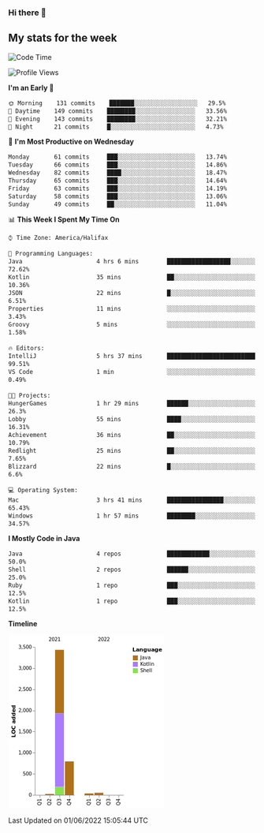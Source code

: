### Hi there 👋

## My stats for the week
<!--START_SECTION:waka-->
![Code Time](http://img.shields.io/badge/Code%20Time-229%20hrs%2039%20mins-blue)

![Profile Views](http://img.shields.io/badge/Profile%20Views-0-blue)

**I'm an Early 🐤** 

```text
🌞 Morning    131 commits    ███████░░░░░░░░░░░░░░░░░░   29.5% 
🌆 Daytime    149 commits    ████████░░░░░░░░░░░░░░░░░   33.56% 
🌃 Evening    143 commits    ████████░░░░░░░░░░░░░░░░░   32.21% 
🌙 Night      21 commits     █░░░░░░░░░░░░░░░░░░░░░░░░   4.73%

```
📅 **I'm Most Productive on Wednesday** 

```text
Monday       61 commits     ███░░░░░░░░░░░░░░░░░░░░░░   13.74% 
Tuesday      66 commits     ███░░░░░░░░░░░░░░░░░░░░░░   14.86% 
Wednesday    82 commits     ████░░░░░░░░░░░░░░░░░░░░░   18.47% 
Thursday     65 commits     ███░░░░░░░░░░░░░░░░░░░░░░   14.64% 
Friday       63 commits     ███░░░░░░░░░░░░░░░░░░░░░░   14.19% 
Saturday     58 commits     ███░░░░░░░░░░░░░░░░░░░░░░   13.06% 
Sunday       49 commits     ██░░░░░░░░░░░░░░░░░░░░░░░   11.04%

```


📊 **This Week I Spent My Time On** 

```text
⌚︎ Time Zone: America/Halifax

💬 Programming Languages: 
Java                     4 hrs 6 mins        ██████████████████░░░░░░░   72.62% 
Kotlin                   35 mins             ██░░░░░░░░░░░░░░░░░░░░░░░   10.36% 
JSON                     22 mins             █░░░░░░░░░░░░░░░░░░░░░░░░   6.51% 
Properties               11 mins             ░░░░░░░░░░░░░░░░░░░░░░░░░   3.43% 
Groovy                   5 mins              ░░░░░░░░░░░░░░░░░░░░░░░░░   1.58%

🔥 Editors: 
IntelliJ                 5 hrs 37 mins       █████████████████████████   99.51% 
VS Code                  1 min               ░░░░░░░░░░░░░░░░░░░░░░░░░   0.49%

🐱‍💻 Projects: 
HungerGames              1 hr 29 mins        ██████░░░░░░░░░░░░░░░░░░░   26.3% 
Lobby                    55 mins             ████░░░░░░░░░░░░░░░░░░░░░   16.31% 
Achievement              36 mins             ██░░░░░░░░░░░░░░░░░░░░░░░   10.79% 
Redlight                 25 mins             ██░░░░░░░░░░░░░░░░░░░░░░░   7.65% 
Blizzard                 22 mins             █░░░░░░░░░░░░░░░░░░░░░░░░   6.6%

💻 Operating System: 
Mac                      3 hrs 41 mins       ████████████████░░░░░░░░░   65.43% 
Windows                  1 hr 57 mins        ████████░░░░░░░░░░░░░░░░░   34.57%

```

**I Mostly Code in Java** 

```text
Java                     4 repos             ████████████░░░░░░░░░░░░░   50.0% 
Shell                    2 repos             ██████░░░░░░░░░░░░░░░░░░░   25.0% 
Ruby                     1 repo              ███░░░░░░░░░░░░░░░░░░░░░░   12.5% 
Kotlin                   1 repo              ███░░░░░░░░░░░░░░░░░░░░░░   12.5%

```


**Timeline**

![Chart not found](https://raw.githubusercontent.com/lyndseyy/lyndseyy/main/charts/bar_graph.png) 


 Last Updated on 01/06/2022 15:05:44 UTC
<!--END_SECTION:waka-->